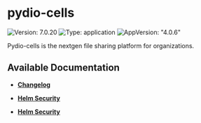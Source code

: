 # pydio-cells

![Version: 7.0.20](https://img.shields.io/badge/Version-7.0.20-informational?style=flat-square) ![Type: application](https://img.shields.io/badge/Type-application-informational?style=flat-square) ![AppVersion: "4.0.6"](https://img.shields.io/badge/AppVersion-"4.0.6"-informational?style=flat-square)

Pydio-cells is the nextgen file sharing platform for organizations.

## Available Documentation

- [**Changelog**](CHANGELOG)

- [**Helm Security**](container-security)

- [**Helm Security**](helm-security)

